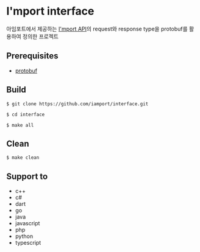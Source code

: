 # I'mport interface

아임포트에서 제공하는 [I'mport API](https://api.iamport.kr/#/)의 request와 response type을 protobuf를 활용하여 정의한 프로젝트

## Prerequisites
- [protobuf](https://developers.google.com/protocol-buffers/docs/downloads)

## Build
```
$ git clone https://github.com/iamport/interface.git

$ cd interface

$ make all
```

## Clean
```
$ make clean
```

## Support to
- c++
- c#
- dart
- go
- java
- javascript
- php
- python
- typescript
